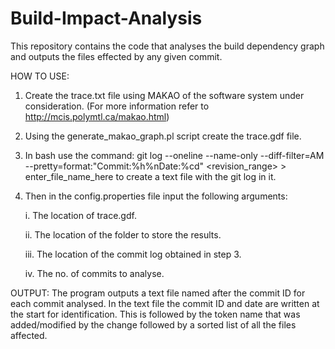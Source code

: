 # Build-Impact-Analysis
This repository contains the code that analyses the build dependency graph and outputs the files effected by any given commit.

HOW TO USE:

1. Create the trace.txt file using MAKAO of the software system under consideration. (For more information refer to http://mcis.polymtl.ca/makao.html)

2. Using the generate_makao_graph.pl script create the trace.gdf file.

3. In bash use the command: 
git log --oneline --name-only --diff-filter=AM --pretty=format:"Commit:%h%nDate:%cd" <revision_range> > enter_file_name_here
to create a text file with the git log in it.

4. Then in the config.properties file input the following arguments:

	i.   The location of trace.gdf.

	ii.  The location of the folder to store the results.
	
	iii. The location of the commit log obtained in step 3.
	
	iv.  The no. of commits to analyse.

OUTPUT:
	The program outputs a text file named after the commit ID for each commit analysed. In the text file the commit ID and date are written at the start for identification. This is followed by the token name that was added/modified by the change followed by a sorted list of all the files affected.

